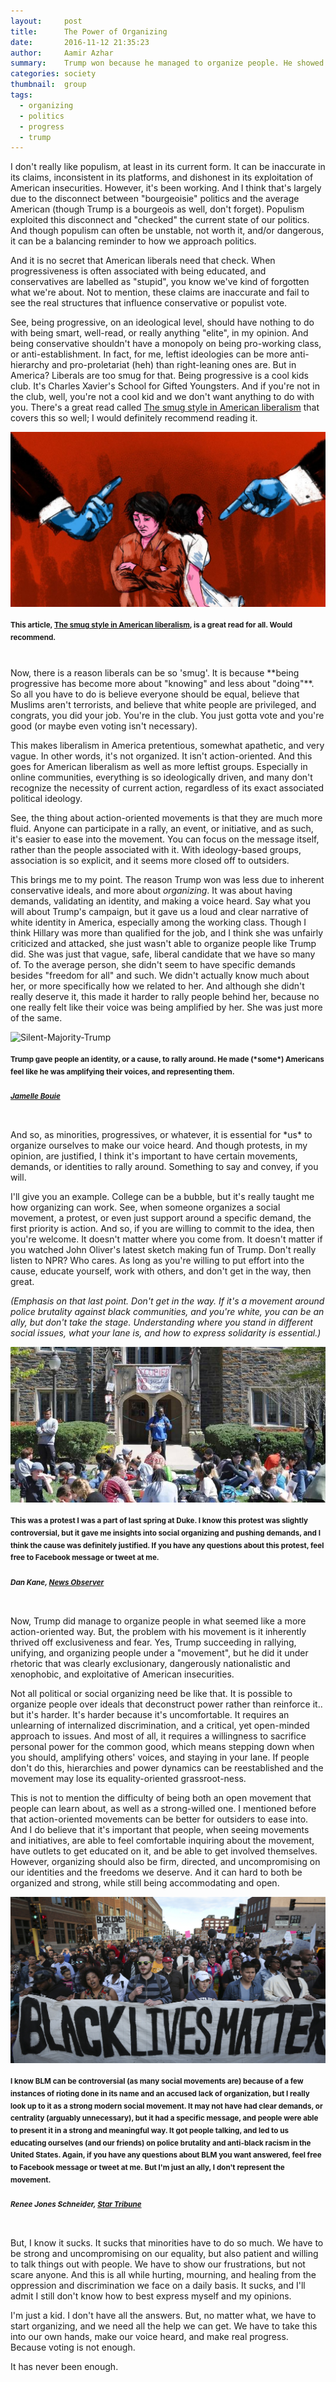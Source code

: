 ```yaml
---
layout:     post
title:      The Power of Organizing
date:       2016-11-12 21:35:23
author:     Aamir Azhar
summary:    Trump won because he managed to organize people. He showed us the power of representing voices under a common movement.
categories: society
thumbnail:  group
tags:
  - organizing
  - politics
  - progress
  - trump
---
```

I don't really like populism, at least in its current form. It can be inaccurate in its claims, inconsistent in its platforms, and dishonest in its exploitation of American insecurities. However, it's been working. And I think that's largely due to the disconnect between "bourgeoisie" politics and the average American (though Trump is a bourgeois as well, don't forget). Populism exploited this disconnect and "checked" the current state of our politics. And though populism can often be unstable, not worth it, and/or dangerous, it can be a balancing reminder to how we approach politics.

And it is no secret that American liberals need that check. When progressiveness is often associated with being educated, and conservatives are labelled as "stupid", you know we've kind of forgotten what we're about. Not to mention, these claims are inaccurate and fail to see the real structures that influence conservative or populist vote.

See, being progressive, on an ideological level, should have nothing to do with being smart, well-read, or really anything "elite", in my opinion. And being conservative shouldn't have a monopoly on being pro-working class, or anti-establishment. In fact, for me, leftist ideologies can be more anti-hierarchy and pro-proletariat (heh) than right-leaning ones are. But in America? Liberals are too smug for that. Being progressive is a cool kids club. It's Charles Xavier's School for Gifted Youngsters. And if you're not in the club, well, you're not a cool kid and we don't want anything to do with you. There's a great read called <a href="http://www.vox.com/2016/4/21/11451378/smug-american-liberalism">The smug style in American liberalism</a> that covers this so well; I would definitely recommend reading it.

![Smug-Style-Image](/resources/images/11-12-2016/smugstyle.jpg)

#### <sup>This article, <a href="http://www.vox.com/2016/4/21/11451378/smug-american-liberalism">The smug style in American liberalism</a>, is a great read for all. Would recommend.</sup>

<br>
Now, there is a reason liberals can be so 'smug'. It is because **being progressive has become more about "knowing" and less about "doing"**. So all you have to do is believe everyone should be equal, believe that Muslims aren't terrorists, and believe that white people are privileged, and congrats, you did your job. You're in the club. You just gotta vote and you're good (or maybe even voting isn't necessary).

This makes liberalism in America pretentious, somewhat apathetic, and very vague. In other words, it's not organized. It isn't action-oriented. And this goes for American liberalism as well as more leftist groups. Especially in online communities, everything is so ideologically driven, and many don't recognize the necessity of current action, regardless of its exact associated political ideology.

See, the thing about action-oriented movements is that they are much more fluid. Anyone can participate in a rally, an event, or initiative, and as such, it's easier to ease into the movement. You can focus on the message itself, rather than the people associated with it. With ideology-based groups, association is so explicit, and it seems more closed off to outsiders.

This brings me to my point. The reason Trump won was less due to inherent conservative ideals, and more about *organizing*. It was about having demands, validating an identity, and making a voice heard. Say what you will about Trump's campaign, but it gave us a loud and clear narrative of white identity in America, especially among the working class. Though I think Hillary was more than qualified for the job, and I think she was unfairly criticized and attacked, she just wasn't able to organize people like Trump did. She was just that vague, safe, liberal candidate that we have so many of. To the average person, she didn't seem to have specific demands besides "freedom for all" and such. We didn't actually know much about her, or more specifically how we related to her. And although she didn't really deserve it, this made it harder to rally people behind her, because no one really felt like their voice was being amplified by her. She was just more of the same.

![Silent-Majority-Trump](/resources/images/11-12-2016/silentmajority.jpg)

#### <sup>Trump gave people an identity, or a cause, to rally around. He made (\*some*) Americans feel like he was amplifying their voices, and representing them.</sup>

##### <sup>*<a href="http://www.nytimes.com/2016/06/24/us/politics/donald-trump-follows-a-good-day-with-a-trip-to-scotland.html">Jamelle Bouie</a>*</sup>

<br>
And so, as minorities, progressives, or whatever, it is essential for *us* to organize ourselves to make our voice heard. And though protests, in my opinion, are justified, I think it's important to have certain movements, demands, or identities to rally around. Something to say and convey, if you will.

I'll give you an example. College can be a bubble, but it's really taught me how organizing can work. See, when someone organizes a social movement, a protest, or even just support around a specific demand, the first priority is action. And so, if you are willing to commit to the idea, then you're welcome. It doesn't matter where you come from. It doesn't matter if you watched John Oliver's latest sketch making fun of Trump. Don't really listen to NPR? Who cares. As long as you're willing to put effort into the cause, educate yourself, work with others, and don't get in the way, then great.

*(Emphasis on that last point. Don't get in the way. If it's a movement around police brutality against black communities, and you're white, you can be an ally, but don't take the stage. Understanding where you stand in different social issues, what your lane is, and how to express solidarity is essential.)*

![Duke-Protest-Organizing](/resources/images/11-12-2016/dukeprotest.jpg)

#### <sup>This was a protest I was a part of last spring at Duke. I know this protest was slightly controversial, but it gave me insights into social organizing and pushing demands, and I think the cause was definitely justified. If you have any questions about this protest, feel free to Facebook message or tweet at me.</sup>

##### <sup>*Dan Kane, <a href="http://www.newsobserver.com/news/local/counties/durham-county/article69765897.html">News Observer</a>*</sup>

<br>
Now, Trump did manage to organize people in what seemed like a more action-oriented way. But, the problem with his movement is it inherently thrived off exclusiveness and fear. Yes, Trump succeeding in rallying, unifying, and organizing people under a "movement", but he did it under rhetoric that was clearly exclusionary, dangerously nationalistic and xenophobic, and exploitative of American insecurities.

Not all political or social organizing need be like that. It is possible to organize people over ideals that deconstruct power rather than reinforce it.. but it's harder. It's harder because it's uncomfortable. It requires an unlearning of internalized discrimination, and a critical, yet open-minded approach to issues. And most of all, it requires a willingness to sacrifice personal power for the common good, which means stepping down when you should, amplifying others' voices, and staying in your lane. If people don't do this, hierarchies and power dynamics can be reestablished and the movement may lose its equality-oriented grassroot-ness.

This is not to mention the difficulty of being both an open movement that people can learn about, as well as a strong-willed one. I mentioned before that action-oriented movements can be better for outsiders to ease into. And I do believe that it's important that people, when seeing movements and initiatives, are able to feel comfortable inquiring about the movement, have outlets to get educated on it, and be able to get involved themselves. However, organizing should also be firm, directed, and uncompromising on our identities and the freedoms we deserve. And it can hard to both be organized and strong, while still being accommodating and open.

![Black-Lives-Matter](/resources/images/11-12-2016/blm.jpg)

#### <sup>I know BLM can be controversial (as many social movements are) because of a few instances of rioting done in its name and an accused lack of organization, but I really look up to it as a strong modern social movement. It may not have had clear demands, or centrality (arguably unnecessary), but it had a specific message, and people were able to present it in a strong and meaningful way. It got people talking, and led to us educating ourselves (and our friends) on police brutality and anti-black racism in the United States. Again, if you have any questions about BLM you want answered, feel free to Facebook message or tweet at me. But I'm just an ally, I don't represent the movement.</sup>

##### <sup>*Renee Jones Schneider, <a href="http://us.citizenrelations.com/black-lives-matter-must-matter-to-us-all">Star Tribune</a>*</sup>

<br>
But, I know it sucks. It sucks that minorities have to do so much. We have to be strong and uncompromising on our equality, but also patient and willing to talk things out with people. We have to show our frustrations, but not scare anyone. And this is all while hurting, mourning, and healing from the oppression and discrimination we face on a daily basis. It sucks, and I'll admit I still don't know how to best express myself and my opinions.

I'm just a kid. I don't have all the answers. But, no matter what, we have to start organizing, and we need all the help we can get. We have to take this into our own hands, make our voice heard, and make real progress. Because voting is not enough.

It has never been enough.
